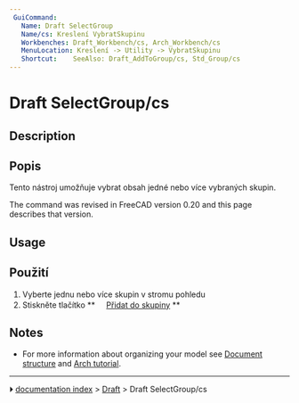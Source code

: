 ```yaml
---
 GuiCommand:
   Name: Draft SelectGroup
   Name/cs: Kreslení VybratSkupinu
   Workbenches: Draft_Workbench/cs, Arch_Workbench/cs
   MenuLocation: Kreslení -> Utility -> VybratSkupinu
   Shortcut:    SeeAlso: Draft_AddToGroup/cs, Std_Group/cs
---
```


# Draft SelectGroup/cs


</div>

## Description


<div class="mw-translate-fuzzy">

## Popis

Tento nástroj umožňuje vybrat obsah jedné nebo více vybraných skupin.


</div>

The command was revised in FreeCAD version 0.20 and this page describes that version.

## Usage


<div class="mw-translate-fuzzy">

## Použití

1.  Vyberte jednu nebo více skupin v stromu pohledu
2.  Stiskněte tlačítko **<img src="images/Draft_SelectGroup.png" width=16px> [Přidat do skupiny](Draft_SelectGroup/cs.md)
**


</div>

## Notes

-   For more information about organizing your model see [Document structure](Document_structure.md) and [Arch tutorial](Arch_tutorial#Organizing_your_model.md).



---
⏵ [documentation index](../README.md) > [Draft](Draft_Workbench.md) > Draft SelectGroup/cs
